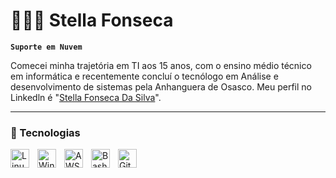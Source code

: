 # 👩🏻‍💻 Stella Fonseca
**`Suporte em Nuvem`**

Comecei minha trajetória em TI aos 15 anos, com o ensino médio técnico em informática e recentemente concluí o tecnólogo em Análise e desenvolvimento de sistemas pela Anhanguera de Osasco. Meu perfil no Linkedln é "[Stella Fonseca Da Silva](https://www.linkedin.com/in/stella-fonseca/)".

---
### 🤖 Tecnologias 


<img
    align="left"
    alt="Linux"
    title="Linux"
    width="30px"
    style="padding-right: 10px;"
    src="https://cdn.jsdelivr.net/gh/devicons/devicon@latest/icons/linux/linux-original.svg" 
/>

<img
    align="left"
    alt="Windows"
    title="Windows"
    width="30px"
    style="padding-right: 10px;"
    src="https://cdn.jsdelivr.net/gh/devicons/devicon@latest/icons/windows11/windows11-original.svg" 
/>

<img 
    align="left"
    alt="AWS"
    title="AWS"
    width="30px"
    style="padding-right: 10px;"
    src="https://cdn.jsdelivr.net/gh/devicons/devicon@latest/icons/amazonwebservices/amazonwebservices-original-wordmark.svg" 
/>

<img 
    align="left"
    alt="Bash"
    title="Bash"
    width="30px"
    style="padding-right: 10px;"
    src="https://cdn.jsdelivr.net/gh/devicons/devicon@latest/icons/bash/bash-plain.svg" 
/>

<img 
    align="left"
    alt="Git"
    title="Git"
    width="30px"
    style="padding-right: 10px;"
    src="https://cdn.jsdelivr.net/gh/devicons/devicon@latest/icons/git/git-original.svg" 
/>
